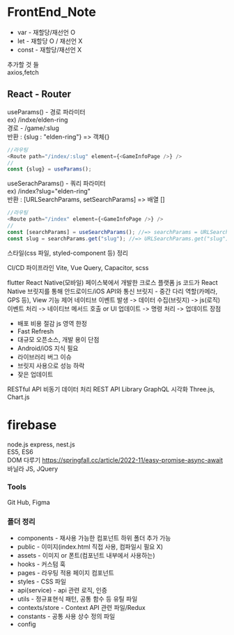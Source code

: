 # FrontEnd_Note
* var - 재할당/재선언 O
* let - 재할당 O / 재선언 X
* const - 재할당/재선언 X 

추가할 것 들<br>
axios,fetch
<h2>React - Router</h2>
useParams() - 경로 파라미터<br>
ex) /indxe/elden-ring<br>
경로 - /game/:slug<br>
반환 : {slug : "elden-ring"} => 객체{}

```js
//라우팅
<Route path="/index/:slug" element={<GameInfoPage />} />
//
const {slug} = useParams();
```

useSerachParams() - 쿼리 파라미터<br>
ex) /index?slug="elden-ring"<br>
반환 : [URLSearchParams, setSearchParams] => 배열 []<br>


```js
//라우팅
<Route path="/index" element={<GameInfoPage />} />
//
const [searchParams] = useSearchParams(); //=> searchParams = URLSearchParams
const slug = searchParams.get("slug"); //=> URLSearchParams.get("slug") = "elden-ring"
```


스타일(css 파일, styled-component 등) 정리


CI/CD 파이프라인
Vite, Vue Query, Capacitor, scss<br>

flutter
React Native(모바일)
페이스북에서 개발한 크로스 플랫폼
js 코드가 React Native 브릿지를 통해 안드로이드/iOS API와 통신
브릿지 - 중간 다리 역할(카메라, GPS 등), View 기능 제어
네이티브 이벤트 발생 -> 데이터 수집(브릿지) -> js(로직) 이벤트 처리 -> 네이티브 메서드 호출 or UI 업데이트 -> 명령 처리 -> 업데이트
장점
- 배포 비용 절감 js 영역 한정
- Fast Refresh
- 대규모 오픈소스, 개발 용이
단점
- Android/iOS 지식 필요
- 라이브러리 버그 이슈
- 브릿지 사용으로 성능 하락
- 잦은 업데이트

RESTful API 비동기 데이터 처리
REST API
Library
 GraphQL
시각화
Three.js, Chart.js

firebase
==========================================
node.js
express, nest.js
<br>
ES5, ES6<br>
DOM 다루기
https://springfall.cc/article/2022-11/easy-promise-async-await
바닐라 JS, JQuery

<h3>Tools</h3>
Git Hub, Figma

<h3>폴더 정리</h3>
<ul>
 <li>components - 재사용 가능한 컴포넌트 하위 폴더 추가 가능</li>
 <li>public - 이미지(index.html 직접 사용, 컴파일시 필요 X)</li>
 <li>assets - 이미지 or 폰트(컴포넌트 내부에서 사용하는)</li>
 <li>hooks - 커스텀 훅</li>
 <li>pages - 라우팅 적용 페이지 컴포넌트</li>
 <li>styles - CSS 파일</li>
 <li>api(service) - api 관련 로직, 인증</li>
 <li>utils - 정규표현식 패턴, 공통 함수 등 유틸 파일</li>
 <li>contexts/store - Context API 관련 파일/Redux</li>
 <li>constants - 공통 사용 상수 정의 파일</li>
 <li>config</li>
</ul>
